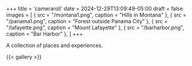 +++
title = 'cameraroll'
date = 2024-12-29T13:09:49-05:00
draft = false
images = [
  { src = "/montana1.png", caption = "Hills in Montana" },
  { src = "/panama1.png", caption = "Forest outside Panama City" },
  { src = "/lafayette.png", caption = "Mount Lafayette" },
  { src = "/barharbor.png", caption = "Bar Harbor" },
]
+++

A collection of places and experiences.

{{< gallery >}}